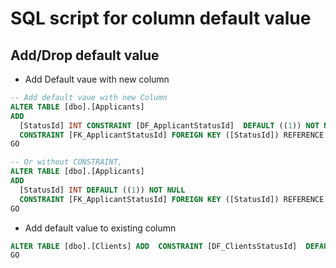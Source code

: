 # SQL script for column default value

## Add/Drop default value

* Add Default vaue with new column

```SQL
-- Add default vaue with new Column
ALTER TABLE [dbo].[Applicants]
ADD 
  [StatusId] INT CONSTRAINT [DF_ApplicantStatusId]  DEFAULT ((1)) NOT NULL
  CONSTRAINT [FK_ApplicantStatusId] FOREIGN KEY ([StatusId]) REFERENCE [dbo].[Statuses] ([ID]);
GO

-- Or without CONSTRAINT, 
ALTER TABLE [dbo].[Applicants]
ADD 
  [StatusId] INT DEFAULT ((1)) NOT NULL
  CONSTRAINT [FK_ApplicantStatusId] FOREIGN KEY ([StatusId]) REFERENCE [dbo].[Statuses] ([ID]);
GO
```

* Add default value to existing column

```SQL
ALTER TABLE [dbo].[Clients] ADD  CONSTRAINT [DF_ClientsStatusId]  DEFAULT ((1)) FOR [StatusId]
GO
```
